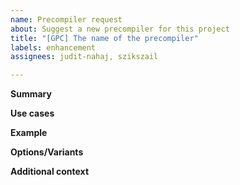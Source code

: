 ```yaml
---
name: Precompiler request
about: Suggest a new precompiler for this project
title: "[GPC] The name of the precompiler"
labels: enhancement
assignees: judit-nahaj, szikszail

---
```


<!-- 
Hello!
Thank you, for helping us to make GherKing better!
Please, aim to fill out all necessary parts of the template which are applicable.
All of this information helps us to evaluate your precompiled idea.
Thank you!

Note: such parts of the ticket which are in HTML comments (like this) 
won't be shown on the ticket, so we used them to guide you.
Feel free to delete them when you are done.
-->

**Summary**
<!-- A clear and concise description of the proposed precompiler. -->

**Use cases**
<!-- One or more use cases, when and how this precompiler would be helpful. -->

**Example**
<!-- An example of what this precompiler would actually do (with feature files). -->

**Options/Variants**
<!-- What other versions, behavior or configuration would this precompiler have? -->

**Additional context**
<!-- Add any other context/info about the precompiler idea. -->
